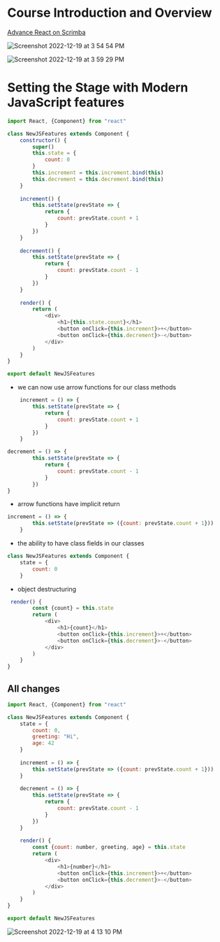 # Course Introduction and Overview

[Advance React on Scrimba](https://scrimba.com/learn/react/course-introduction-and-overview-cRqV4ktg)

![Screenshot 2022-12-19 at 3 54 54 PM](https://user-images.githubusercontent.com/89284873/208531578-415e1ef2-3f89-454a-8753-54f227ebb48f.png)

![Screenshot 2022-12-19 at 3 59 29 PM](https://user-images.githubusercontent.com/89284873/208532260-b08dc464-a594-48ec-b673-7157b00a7a1f.png)

# Setting the Stage with Modern JavaScript features

```js
import React, {Component} from "react"

class NewJSFeatures extends Component {
    constructor() {
        super()
        this.state = {
            count: 0
        }
        this.increment = this.increment.bind(this)
        this.decrement = this.decrement.bind(this)
    }
    
    increment() {
        this.setState(prevState => {
            return {
                count: prevState.count + 1
            }
        })
    }
    
    decrement() {
        this.setState(prevState => {
            return {
                count: prevState.count - 1
            }
        })
    }
    
    render() {
        return (
            <div>
                <h1>{this.state.count}</h1>
                <button onClick={this.increment}>+</button>
                <button onClick={this.decrement}>-</button>
            </div>    
        )
    }
}

export default NewJSFeatures
```

- we can now use arrow functions for our class methods
```js
    increment = () => {
        this.setState(prevState => {
            return {
                count: prevState.count + 1
            }
        })
    }
```

```js
decrement = () => {
        this.setState(prevState => {
            return {
                count: prevState.count - 1
            }
        })
}
```

- arrow functions have implicit return

```js
increment = () => {
        this.setState(prevState => ({count: prevState.count + 1}))
    }
```

- the ability to have class fields in our classes

```js
class NewJSFeatures extends Component {
    state = {
        count: 0
    }
```

- object destructuring

```js
 render() {
        const {count} = this.state
        return (
            <div>
                <h1>{count}</h1>
                <button onClick={this.increment}>+</button>
                <button onClick={this.decrement}>-</button>
            </div>    
        )
    }
}
```

## All changes

```js
import React, {Component} from "react"

class NewJSFeatures extends Component {
    state = {
        count: 0,
        greeting: "Hi",
        age: 42
    }
    
    increment = () => {
        this.setState(prevState => ({count: prevState.count + 1}))
    }
    
    decrement = () => {
        this.setState(prevState => {
            return {
                count: prevState.count - 1
            }
        })
    }
    
    render() {
        const {count: number, greeting, age} = this.state
        return (
            <div>
                <h1>{number}</h1>
                <button onClick={this.increment}>+</button>
                <button onClick={this.decrement}>-</button>
            </div>    
        )
    }
}

export default NewJSFeatures
```

![Screenshot 2022-12-19 at 4 13 10 PM](https://user-images.githubusercontent.com/89284873/208536833-92e6537b-4c36-4e25-9be3-8d2c0ac727af.png)
